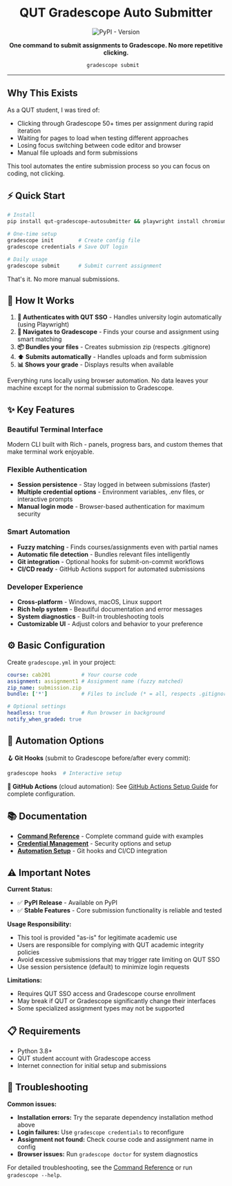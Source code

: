 <div align="center">

# QUT Gradescope Auto Submitter

![PyPI - Version](https://img.shields.io/pypi/v/qut-gradescope-autosubmitter)

**One command to submit assignments to Gradescope. No more repetitive clicking.**

```bash
gradescope submit  
```


</div>

---

## Why This Exists

As a QUT student, I was tired of:
- Clicking through Gradescope 50+ times per assignment during rapid iteration
- Waiting for pages to load when testing different approaches
- Losing focus switching between code editor and browser
- Manual file uploads and form submissions

This tool automates the entire submission process so you can focus on coding, not clicking.

## ⚡ Quick Start

```bash
# Install
pip install qut-gradescope-autosubmitter && playwright install chromium

# One-time setup
gradescope init        # Create config file
gradescope credentials # Save QUT login

# Daily usage
gradescope submit      # Submit current assignment
```

That's it. No more manual submissions.

## 🔄 How It Works

1. **🔐 Authenticates with QUT SSO** - Handles university login automatically (using Playwright)
2. **🎯 Navigates to Gradescope** - Finds your course and assignment using smart matching
3. **📦 Bundles your files** - Creates submission zip (respects .gitignore)
4. **⬆️ Submits automatically** - Handles uploads and form submission
5. **📊 Shows your grade** - Displays results when available

Everything runs locally using browser automation. No data leaves your machine except for the normal submission to Gradescope.

## ✨ Key Features

### Beautiful Terminal Interface
Modern CLI built with Rich - panels, progress bars, and custom themes that make terminal work enjoyable.

### Flexible Authentication
- **Session persistence** - Stay logged in between submissions (faster)
- **Multiple credential options** - Environment variables, .env files, or interactive prompts
- **Manual login mode** - Browser-based authentication for maximum security

### Smart Automation
- **Fuzzy matching** - Finds courses/assignments even with partial names
- **Automatic file detection** - Bundles relevant files intelligently
- **Git integration** - Optional hooks for submit-on-commit workflows
- **CI/CD ready** - GitHub Actions support for automated submissions

### Developer Experience
- **Cross-platform** - Windows, macOS, Linux support
- **Rich help system** - Beautiful documentation and error messages
- **System diagnostics** - Built-in troubleshooting tools
- **Customizable UI** - Adjust colors and behavior to your preference

## ⚙️ Basic Configuration

Create `gradescope.yml` in your project:
```yaml
course: cab201          # Your course code
assignment: assignment1 # Assignment name (fuzzy matched)
zip_name: submission.zip
bundle: ['*']           # Files to include (* = all, respects .gitignore)

# Optional settings
headless: true          # Run browser in background
notify_when_graded: true
```

## 🔗 Automation Options

**🪝 Git Hooks** (submit to Gradescope before/after every commit):
```bash
gradescope hooks  # Interactive setup
```

**🤖 GitHub Actions** (cloud automation):
See [GitHub Actions Setup Guide](GITHUB_ACTIONS_SETUP.md) for complete configuration.

## 📚 Documentation

- **[Command Reference](CLI_REFERENCE.md)** - Complete command guide with examples
- **[Credential Management](CREDENTIALS.md)** - Security options and setup
- **[Automation Setup](GITHUB_ACTIONS_SETUP.md)** - Git hooks and CI/CD integration

## ⚠️ Important Notes

**Current Status:**
- ✅ **PyPI Release** - Available on PyPI
- ✅ **Stable Features** - Core submission functionality is reliable and tested

**Usage Responsibility:**
- This tool is provided "as-is" for legitimate academic use
- Users are responsible for complying with QUT academic integrity policies
- Avoid excessive submissions that may trigger rate limiting on QUT SSO
- Use session persistence (default) to minimize login requests

**Limitations:**
- Requires QUT SSO access and Gradescope course enrollment
- May break if QUT or Gradescope significantly change their interfaces
- Some specialized assignment types may not be supported

## 📋 Requirements

- Python 3.8+
- QUT student account with Gradescope access
- Internet connection for initial setup and submissions

## 🔧 Troubleshooting

**Common issues:**
- **Installation errors:** Try the separate dependency installation method above
- **Login failures:** Use `gradescope credentials` to reconfigure
- **Assignment not found:** Check course code and assignment name in config
- **Browser issues:** Run `gradescope doctor` for system diagnostics

For detailed troubleshooting, see the [Command Reference](CLI_REFERENCE.md) or run `gradescope --help`.
